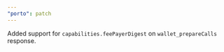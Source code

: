 ```yaml
---
"porto": patch
---
```


Added support for `capabilities.feePayerDigest` on `wallet_prepareCalls` response.
